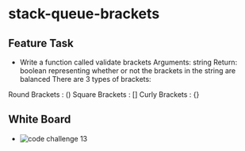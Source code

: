 # stack-queue-brackets

## Feature Task

- Write a function called validate brackets
Arguments: string
Return: boolean
representing whether or not the brackets in the string are balanced
There are 3 types of brackets:

Round Brackets : ()
Square Brackets : []
Curly Brackets : {}

## White Board

- ![code challenge 13](https://user-images.githubusercontent.com/99936580/187808805-da189b12-8edd-4dba-a04e-d92269f90a4c.jpg)
